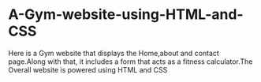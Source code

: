 # A-Gym-website-using-HTML-and-CSS
Here is a Gym website that displays the Home,about and contact page.Along with that, it includes a form that acts as a fitness calculator.The Overall website is powered using HTML and CSS
